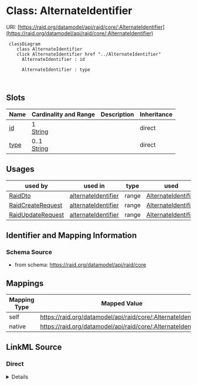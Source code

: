 

# Class: AlternateIdentifier



URI: [https://raid.org/datamodel/api/raid/core/:AlternateIdentifier](https://raid.org/datamodel/api/raid/core/:AlternateIdentifier)






```mermaid
 classDiagram
    class AlternateIdentifier
    click AlternateIdentifier href "../AlternateIdentifier"
      AlternateIdentifier : id
        
      AlternateIdentifier : type
        
      
```




<!-- no inheritance hierarchy -->


## Slots

| Name | Cardinality and Range | Description | Inheritance |
| ---  | --- | --- | --- |
| [id](../slots/id.md) | 1 <br/> [String](../types/String.md) |  | direct |
| [type](../slots/type.md) | 0..1 <br/> [String](../types/String.md) |  | direct |





## Usages

| used by | used in | type | used |
| ---  | --- | --- | --- |
| [RaidDto](../classes/RaidDto.md) | [alternateIdentifier](../slots/alternateIdentifier.md) | range | [AlternateIdentifier](../classes/AlternateIdentifier.md) |
| [RaidCreateRequest](../classes/RaidCreateRequest.md) | [alternateIdentifier](../slots/alternateIdentifier.md) | range | [AlternateIdentifier](../classes/AlternateIdentifier.md) |
| [RaidUpdateRequest](../classes/RaidUpdateRequest.md) | [alternateIdentifier](../slots/alternateIdentifier.md) | range | [AlternateIdentifier](../classes/AlternateIdentifier.md) |






## Identifier and Mapping Information







### Schema Source


* from schema: https://raid.org/datamodel/api/raid/core




## Mappings

| Mapping Type | Mapped Value |
| ---  | ---  |
| self | https://raid.org/datamodel/api/raid/core/:AlternateIdentifier |
| native | https://raid.org/datamodel/api/raid/core/:AlternateIdentifier |







## LinkML Source

<!-- TODO: investigate https://stackoverflow.com/questions/37606292/how-to-create-tabbed-code-blocks-in-mkdocs-or-sphinx -->

### Direct

<details>
```yaml
name: AlternateIdentifier
from_schema: https://raid.org/datamodel/api/raid/core
slots:
- id
- type

```
</details>

### Induced

<details>
```yaml
name: AlternateIdentifier
from_schema: https://raid.org/datamodel/api/raid/core
attributes:
  id:
    name: id
    from_schema: https://raid.org/datamodel/api/raid/core
    rank: 1000
    identifier: true
    alias: id
    owner: AlternateIdentifier
    domain_of:
    - ClosedRaid
    - Id
    - Contributor
    - Organisation
    - RelatedRaid
    - RelatedObject
    - AlternateIdentifier
    - Owner
    - RegistrationAgency
    - TitleType
    - DescriptionType
    - AccessType
    - ContributorPosition
    - ContributorRole
    - OrganisationRole
    - RelatedRaidType
    - RelatedObjectType
    - RelatedObjectCategory
    - Language
    - Subject
    - SpatialCoverage
    - TraditionalKnowledgeLabel
    range: string
    required: true
  type:
    name: type
    from_schema: https://raid.org/datamodel/api/raid/core
    rank: 1000
    alias: type
    owner: AlternateIdentifier
    domain_of:
    - Title
    - Description
    - Access
    - RelatedRaid
    - RelatedObject
    - AlternateIdentifier
    range: string

```
</details>